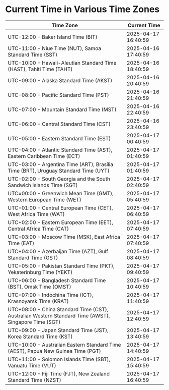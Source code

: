 # Current Time in Various Time Zones

| Time Zone | Current Time |
|-----------|--------------|
| UTC-12:00 - Baker Island Time (BIT) | 2025-04-17 16:40:59 |
| UTC-11:00 - Niue Time (NUT), Samoa Standard Time (SST) | 2025-04-16 17:40:59 |
| UTC-10:00 - Hawaii-Aleutian Standard Time (HAST), Tahiti Time (TAHT) | 2025-04-16 18:40:59 |
| UTC-09:00 - Alaska Standard Time (AKST) | 2025-04-16 20:40:59 |
| UTC-08:00 - Pacific Standard Time (PST) | 2025-04-16 21:40:59 |
| UTC-07:00 - Mountain Standard Time (MST) | 2025-04-16 22:40:59 |
| UTC-06:00 - Central Standard Time (CST) | 2025-04-16 23:40:59 |
| UTC-05:00 - Eastern Standard Time (EST) | 2025-04-17 00:40:59 |
| UTC-04:00 - Atlantic Standard Time (AST), Eastern Caribbean Time (ECT) | 2025-04-17 01:40:59 |
| UTC-03:00 - Argentina Time (ART), Brasília Time (BRT), Uruguay Standard Time (UYT) | 2025-04-17 01:40:59 |
| UTC-02:00 - South Georgia and the South Sandwich Islands Time (SGT) | 2025-04-17 02:40:59 |
| UTC±00:00 - Greenwich Mean Time (GMT), Western European Time (WET) | 2025-04-17 05:40:59 |
| UTC+01:00 - Central European Time (CET), West Africa Time (WAT) | 2025-04-17 06:40:59 |
| UTC+02:00 - Eastern European Time (EET), Central Africa Time (CAT) | 2025-04-17 07:40:59 |
| UTC+03:00 - Moscow Time (MSK), East Africa Time (EAT) | 2025-04-17 07:40:59 |
| UTC+04:00 - Azerbaijan Time (AZT), Gulf Standard Time (GST) | 2025-04-17 08:40:59 |
| UTC+05:00 - Pakistan Standard Time (PKT), Yekaterinburg Time (YEKT) | 2025-04-17 09:40:59 |
| UTC+06:00 - Bangladesh Standard Time (BST), Omsk Time (OMST) | 2025-04-17 10:40:59 |
| UTC+07:00 - Indochina Time (ICT), Krasnoyarsk Time (KRAT) | 2025-04-17 11:40:59 |
| UTC+08:00 - China Standard Time (CST), Australian Western Standard Time (AWST), Singapore Time (SGT) | 2025-04-17 12:40:59 |
| UTC+09:00 - Japan Standard Time (JST), Korea Standard Time (KST) | 2025-04-17 13:40:59 |
| UTC+10:00 - Australian Eastern Standard Time (AEST), Papua New Guinea Time (PGT) | 2025-04-17 14:40:59 |
| UTC+11:00 - Solomon Islands Time (SBT), Vanuatu Time (VUT) | 2025-04-17 15:40:59 |
| UTC+12:00 - Fiji Time (FJT), New Zealand Standard Time (NZST) | 2025-04-17 16:40:59 |
